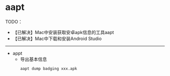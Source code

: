 # aapt

TODO：

* 【已解决】Mac中安装获取安卓apk信息的工具aapt
* 【已解决】Mac中下载和安装Android Studio

---

* appt
  * 导出基本信息
    ```bash
    aapt dump badging xxx.apk
    ```
